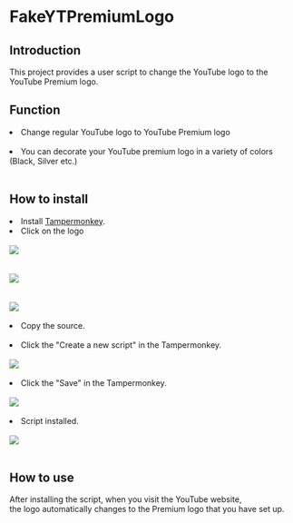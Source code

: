 # FakeYTPremiumLogo

## Introduction
This project provides a user script to change the YouTube logo to the YouTube Premium logo. 

## Function
<li>Change regular YouTube logo to YouTube Premium logo</li><br/>
<li>You can decorate your YouTube premium logo in a variety of colors (Black, Silver etc.)</li><br/>
  
## How to install
<li>Install <a href="https://chrome.google.com/webstore/detail/dhdgffkkebhmkfjojejmpbldmpobfkfo">Tampermonkey</a>.</li>
<li>Click on the logo</li><br/>
<a href="https://raw.githubusercontent.com/diligencefrozen/FakeYTPremiumlogo/main/main.js"><img src="https://github.com/diligencefrozen/FakeYTPremiumlogo/blob/main/logo/original.png?raw=true"><br/><br/></a>
<a href="https://raw.githubusercontent.com/diligencefrozen/FakeYTPremiumlogo/main/orange.js"><br/><img src="https://github.com/diligencefrozen/FakeYTPremiumlogo/blob/main/logo/orange.png?raw=true"><br/><br/></a>
<a href="https://raw.githubusercontent.com/diligencefrozen/FakeYTPremiumlogo/main/silver.js"><br/><img src="https://github.com/diligencefrozen/FakeYTPremiumlogo/blob/main/logo/silver.png?raw=true"><br/><br/></a>

<li>Copy the source.</li><br/>
<li>Click the "Create a new script" in the Tampermonkey.</li><br/>
<img src="https://github.com/diligencefrozen/FakeYTPremiumlogo/blob/main/logo/readme_manual.png?raw=true"><br/><br/>

<li>Click the "Save" in the Tampermonkey.</li><br/>
<img src="https://github.com/diligencefrozen/FakeYTPremiumlogo/blob/main/logo/readme_manual02.png?raw=true"><br/><br/>

<li>Script installed.</li><br/>
<img src="https://github.com/diligencefrozen/FakeYTPremiumlogo/blob/main/logo/readme_manual03.png?raw=true"><br/><br/>
  
## How to use
After installing the script, when you visit the YouTube website, <br/>the logo automatically changes to the Premium logo that you have set up.


